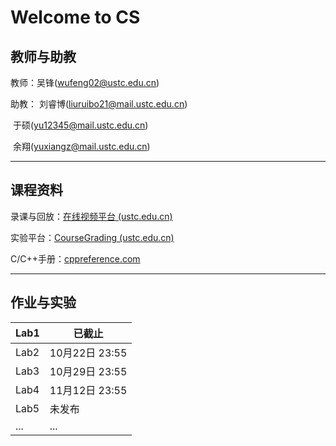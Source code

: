 # Welcome to CS

## 教师与助教

教师：吴锋(wufeng02@ustc.edu.cn)

助教：	 刘睿博(liuruibo21@mail.ustc.edu.cn)

​		      于硕(yu12345@mail.ustc.edu.cn)

​		      余翔(yuxiangz@mail.ustc.edu.cn)

---

## 课程资料

录课与回放：[在线视频平台 (ustc.edu.cn)](https://v.ustc.edu.cn/1/2023-1/capture-course/CS1001A.20/detail)

实验平台：[CourseGrading (ustc.edu.cn)](https://cscourse.ustc.edu.cn/indexcs/simple.jsp?loginErr=0)

C/C++手册：[cppreference.com](https://en.cppreference.com/w/)

---

## 作业与实验

| Lab1 | 已截止         |
| ---- | -------------- |
| Lab2 | 10月22日 23:55 |
| Lab3 | 10月29日 23:55 |
| Lab4 | 11月12日 23:55 |
| Lab5 | 未发布         |
| ...  | ...            |

